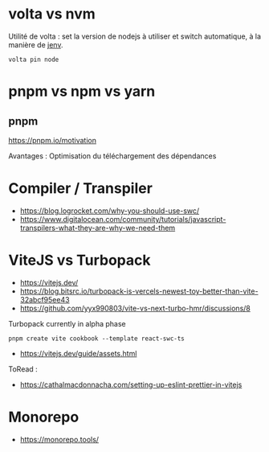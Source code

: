 # volta vs nvm
Utilité de volta : set la version de nodejs à utiliser et switch automatique, à la manière de [jenv](https://github.com/jenv/jenv).

`volta pin node`

# pnpm vs npm vs yarn
## pnpm
https://pnpm.io/motivation

Avantages : Optimisation du téléchargement des dépendances

# Compiler / Transpiler
- https://blog.logrocket.com/why-you-should-use-swc/
- https://www.digitalocean.com/community/tutorials/javascript-transpilers-what-they-are-why-we-need-them


# ViteJS vs Turbopack
- https://vitejs.dev/
- https://blog.bitsrc.io/turbopack-is-vercels-newest-toy-better-than-vite-32abcf95ee43
- https://github.com/yyx990803/vite-vs-next-turbo-hmr/discussions/8

Turbopack currently in alpha phase

`pnpm create vite cookbook --template react-swc-ts`

- https://vitejs.dev/guide/assets.html

ToRead :
- https://cathalmacdonnacha.com/setting-up-eslint-prettier-in-vitejs

# Monorepo
- https://monorepo.tools/
